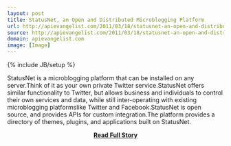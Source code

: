 ```yaml
---
layout: post
title: StatusNet, an Open and Distributed Microblogging Platform
url: http://apievangelist.com/2011/03/18/statusnet-an-open-and-distributed-microblogging-platform/
source: http://apievangelist.com/2011/03/18/statusnet-an-open-and-distributed-microblogging-platform/
domain: apievangelist.com
image: [Image]
---
```

{% include JB/setup %}<p>StatusNet is a microblogging platform that can be installed on any server.Think of it as your own private Twitter service.StatusNet offers similar functionality to Twitter, but allows business and individuals to control their own services and data, while still inter-operating with existing microblogging platformslike Twitter and Facebook.StatusNet is open source, and provides APIs for custom integration.The platform provides a directory of themes, plugins, and applications built on StatusNet.</p>
<center><p><a href="http://apievangelist.com/2011/03/18/statusnet-an-open-and-distributed-microblogging-platform/" style='padding:25px; font-sze:18px; font-weight: bold;'>Read Full Story</a></p></center>

